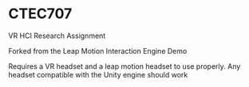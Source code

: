 # CTEC707
VR HCI Research Assignment

Forked from the Leap Motion Interaction Engine Demo

Requires a VR headset and a leap motion headset to use properly. Any headset compatible with the Unity engine should work
